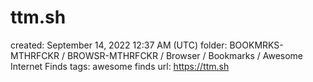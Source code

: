 # ttm.sh

created: September 14, 2022 12:37 AM (UTC)
folder: BOOKMRKS-MTHRFCKR / BROWSR-MTHRFCKR / Browser / Bookmarks / Awesome Internet Finds
tags: awesome finds
url: https://ttm.sh